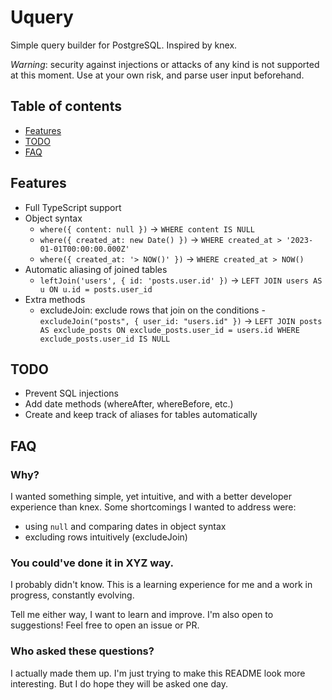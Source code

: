# Uquery

Simple query builder for PostgreSQL. Inspired by knex.

_Warning_: security against injections or attacks of any kind is not supported at this moment. Use at your own risk, and parse user input beforehand.

## Table of contents

- [Features](#features)
- [TODO](#todo)
- [FAQ](#faq)

## Features

- Full TypeScript support
- Object syntax
  - `where({ content: null })` -> `WHERE content IS NULL`
  - `where({ created_at: new Date() })` -> `WHERE created_at > '2023-01-01T00:00:00.000Z'`
  - `where({ created_at: '> NOW()' })` -> `WHERE created_at > NOW()`
- Automatic aliasing of joined tables
  - `leftJoin('users', { id: 'posts.user.id' })` -> `LEFT JOIN users AS u ON u.id = posts.user_id`
- Extra methods
  - excludeJoin: exclude rows that join on the conditions - `excludeJoin("posts", { user_id: "users.id" })` -> `LEFT JOIN posts AS exclude_posts ON exclude_posts.user_id = users.id
WHERE exclude_posts.user_id IS NULL`

## TODO

- Prevent SQL injections
- Add date methods (whereAfter, whereBefore, etc.)
- Create and keep track of aliases for tables automatically

## FAQ

### Why?

I wanted something simple, yet intuitive, and with a better developer experience than knex. Some shortcomings I wanted to address were:

- using `null` and comparing dates in object syntax
- excluding rows intuitively (excludeJoin)

### You could've done it in XYZ way.

I probably didn't know. This is a learning experience for me and a work in progress, constantly evolving.

Tell me either way, I want to learn and improve. I'm also open to suggestions! Feel free to open an issue or PR.

### Who asked these questions?

I actually made them up. I'm just trying to make this README look more interesting. But I do hope they will be asked one day.

